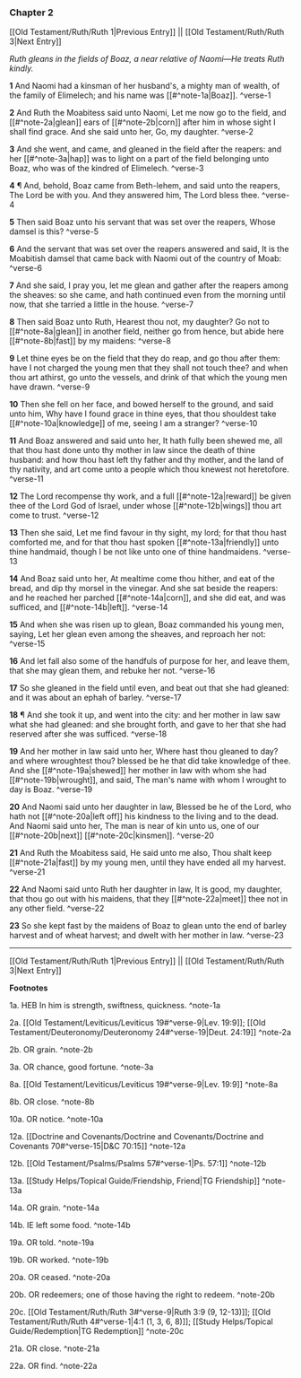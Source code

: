 ### Chapter 2

[[Old Testament/Ruth/Ruth 1|Previous Entry]]  ||  [[Old Testament/Ruth/Ruth 3|Next Entry]]

*Ruth gleans in the fields of Boaz, a near relative of Naomi—He treats Ruth kindly.*

**1**  And Naomi had a kinsman of her husband's, a mighty man of wealth, of the family of Elimelech; and his name was [[#^note-1a|Boaz]]. ^verse-1

**2**    And Ruth the Moabitess said unto Naomi, Let me now go to the field, and [[#^note-2a|glean]] ears of [[#^note-2b|corn]] after him in whose sight I shall find grace. And she said unto her, Go, my daughter. ^verse-2

**3**  And she went, and came, and gleaned in the field after the reapers: and her [[#^note-3a|hap]] was to light on a part of the field belonging unto Boaz, who was of the kindred of Elimelech. ^verse-3

**4**  ¶ And, behold, Boaz came from Beth-lehem, and said unto the reapers, The Lord be with you. And they answered him, The Lord bless thee. ^verse-4

**5**  Then said Boaz unto his servant that was set over the reapers, Whose damsel is this? ^verse-5

**6**  And the servant that was set over the reapers answered and said, It is the Moabitish damsel that came back with Naomi out of the country of Moab: ^verse-6

**7**  And she said, I pray you, let me glean and gather after the reapers among the sheaves: so she came, and hath continued even from the morning until now, that she tarried a little in the house. ^verse-7

**8**  Then said Boaz unto Ruth, Hearest thou not, my daughter? Go not to [[#^note-8a|glean]] in another field, neither go from hence, but abide here [[#^note-8b|fast]] by my maidens: ^verse-8

**9**  Let thine eyes be on the field that they do reap, and go thou after them: have I not charged the young men that they shall not touch thee? and when thou art athirst, go unto the vessels, and drink of that which the young men have drawn. ^verse-9

**10**  Then she fell on her face, and bowed herself to the ground, and said unto him, Why have I found grace in thine eyes, that thou shouldest take [[#^note-10a|knowledge]] of me, seeing I am a stranger? ^verse-10

**11**  And Boaz answered and said unto her, It hath fully been shewed me, all that thou hast done unto thy mother in law since the death of thine husband: and how thou hast left thy father and thy mother, and the land of thy nativity, and art come unto a people which thou knewest not heretofore. ^verse-11

**12**  The Lord recompense thy work, and a full [[#^note-12a|reward]] be given thee of the Lord God of Israel, under whose [[#^note-12b|wings]] thou art come to trust. ^verse-12

**13**  Then she said, Let me find favour in thy sight, my lord; for that thou hast comforted me, and for that thou hast spoken [[#^note-13a|friendly]] unto thine handmaid, though I be not like unto one of thine handmaidens. ^verse-13

**14**  And Boaz said unto her, At mealtime come thou hither, and eat of the bread, and dip thy morsel in the vinegar. And she sat beside the reapers: and he reached her parched [[#^note-14a|corn]], and she did eat, and was sufficed, and [[#^note-14b|left]]. ^verse-14

**15**  And when she was risen up to glean, Boaz commanded his young men, saying, Let her glean even among the sheaves, and reproach her not: ^verse-15

**16**  And let fall also some of the handfuls of purpose for her, and leave them, that she may glean them, and rebuke her not. ^verse-16

**17**  So she gleaned in the field until even, and beat out that she had gleaned: and it was about an ephah of barley. ^verse-17

**18**  ¶ And she took it up, and went into the city: and her mother in law saw what she had gleaned: and she brought forth, and gave to her that she had reserved after she was sufficed. ^verse-18

**19**  And her mother in law said unto her, Where hast thou gleaned to day? and where wroughtest thou? blessed be he that did take knowledge of thee. And she [[#^note-19a|shewed]] her mother in law with whom she had [[#^note-19b|wrought]], and said, The man's name with whom I wrought to day is Boaz. ^verse-19

**20**  And Naomi said unto her daughter in law, Blessed be he of the Lord, who hath not [[#^note-20a|left off]] his kindness to the living and to the dead. And Naomi said unto her, The man is near of kin unto us, one of our [[#^note-20b|next]] [[#^note-20c|kinsmen]]. ^verse-20

**21**  And Ruth the Moabitess said, He said unto me also, Thou shalt keep [[#^note-21a|fast]] by my young men, until they have ended all my harvest. ^verse-21

**22**  And Naomi said unto Ruth her daughter in law, It is good, my daughter, that thou go out with his maidens, that they [[#^note-22a|meet]] thee not in any other field. ^verse-22

**23**  So she kept fast by the maidens of Boaz to glean unto the end of barley harvest and of wheat harvest; and dwelt with her mother in law. ^verse-23


---
[[Old Testament/Ruth/Ruth 1|Previous Entry]]  ||  [[Old Testament/Ruth/Ruth 3|Next Entry]]


**Footnotes**


1a. HEB In him is strength, swiftness, quickness. ^note-1a

2a. [[Old Testament/Leviticus/Leviticus 19#^verse-9|Lev. 19:9]]; [[Old Testament/Deuteronomy/Deuteronomy 24#^verse-19|Deut. 24:19]] ^note-2a

2b. OR grain. ^note-2b

3a. OR chance, good fortune. ^note-3a

8a. [[Old Testament/Leviticus/Leviticus 19#^verse-9|Lev. 19:9]] ^note-8a

8b. OR close. ^note-8b

10a. OR notice. ^note-10a

12a. [[Doctrine and Covenants/Doctrine and Covenants/Doctrine and Covenants 70#^verse-15|D&C 70:15]] ^note-12a

12b. [[Old Testament/Psalms/Psalms 57#^verse-1|Ps. 57:1]] ^note-12b

13a. [[Study Helps/Topical Guide/Friendship, Friend|TG Friendship]] ^note-13a

14a. OR grain. ^note-14a

14b. IE left some food. ^note-14b

19a. OR told. ^note-19a

19b. OR worked. ^note-19b

20a. OR ceased. ^note-20a

20b. OR redeemers; one of those having the right to redeem. ^note-20b

20c. [[Old Testament/Ruth/Ruth 3#^verse-9|Ruth 3:9 (9, 12-13)]]; [[Old Testament/Ruth/Ruth 4#^verse-1|4:1 (1, 3, 6, 8)]]; [[Study Helps/Topical Guide/Redemption|TG Redemption]] ^note-20c

21a. OR close. ^note-21a

22a. OR find. ^note-22a